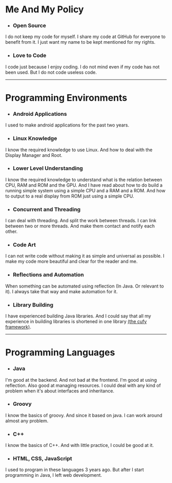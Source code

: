 <html lang="en">
    <head>
        <title>LSafer</title>
        <script>
            window.onload = function() {
              let link = top.document.createElement("link");
              link.type = "image/*";
              link.rel = "icon";
              link.href = "lsafer.png";
              top.document.getElementsByTagName("head")[0].appendChild(link);
            };
        </script>
    </head>
</html>

# **Me And My Policy**

- ### **Open Source**
I do not keep my code for myself. I share my code at GitHub for everyone to benefit from it. I just want my name to be kept mentioned for my rights.

- ### **Love to Code**
I code just because I enjoy coding. I do not mind even if my code has not been used. But I do not code useless code.

---

# **Programming Environments**

- ### **Android Applications**
I used to make android applications for the past two years.

- ### **Linux Knowledge**
I know the required knowledge to use Linux. And how to deal with the Display Manager and Root.

- ### **Lower Level Understanding**
I know the required knowledge to understand what is the relation between CPU, RAM and ROM and the GPU. And I have read about how to do build a
running simple system using a simple CPU and a RAM and a ROM. And how to output to a real display from ROM just using a simple CPU.

- ### **Concurrent and Threading**
I can deal with threading. And split the work between threads. I can link between two or more threads. And make them contact and notify each other.

- ### **Code Art**
I can not write code without making it as simple and universal as possible. I make my code more beautiful and clear for the reader and me.

- ### **Reflections and Automation**
When something can be automated using reflection (In Java. Or relevant to it). I always take that way and make automation for it.

- ### **Library Building**
I have experienced building Java libraries. And I could say that all my experience in building libraries is shortened in one library
[(the cufy framework)](https://cufyorg.github.io/framework).

---

# **Programming Languages**

- ### **Java**
I'm good at the backend. And not bad at the frontend. I'm good at using reflection. Also good at managing resources. I could deal with any kind of
problem when it's about interfaces and inheritance.

- ### **Groovy**
I know the basics of groovy. And since it based on java. I can work around almost any problem.

- ### **C++**
I know the basics of C++. And with little practice, I could be good at it.

- ### **HTML, CSS, JavaScript**
I used to program in these languages 3 years ago. But after I start programming in Java, I left web development.
